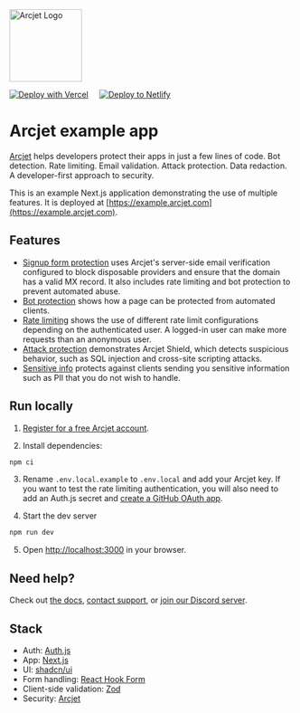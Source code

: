 <a href="https://arcjet.com" target="_arcjet-home">
  <picture>
    <source media="(prefers-color-scheme: dark)" srcset="https://arcjet.com/logo/arcjet-dark-lockup-voyage-horizontal.svg">
    <img src="https://arcjet.com/logo/arcjet-light-lockup-voyage-horizontal.svg" alt="Arcjet Logo" height="128" width="auto">
  </picture>
</a>

[![Deploy with Vercel][vercel_button]][vercel_deploy]
&nbsp; &nbsp;
[![Deploy to Netlify][netlify_button]][netlify_deploy]

# Arcjet example app

[Arcjet](https://arcjet.com) helps developers protect their apps in just a few
lines of code. Bot detection. Rate limiting. Email validation. Attack
protection. Data redaction. A developer-first approach to security.

This is an example Next.js application demonstrating the use of multiple
features. It is deployed at
[https://example.arcjet.com](https://example.arcjet.com).

## Features

- [Signup form protection](https://example.arcjet.com/signup) uses Arcjet's
  server-side email verification configured to block disposable providers and
  ensure that the domain has a valid MX record. It also includes rate limiting
  and bot protection to prevent automated abuse.
- [Bot protection](https://example.arcjet.com/bots) shows how a page can be
  protected from automated clients.
- [Rate limiting](https://example.arcjet.com/rate-limiting) shows the use of
  different rate limit configurations depending on the authenticated user. A
  logged-in user can make more requests than an anonymous user.
- [Attack protection](https://example.arcjet.com/attack) demonstrates Arcjet
  Shield, which detects suspicious behavior, such as SQL injection and
  cross-site scripting attacks.
- [Sensitive info](https://example.arcjet.com/sensitive-info) protects against
  clients sending you sensitive information such as PII that you do not wish to
  handle.

## Run locally

1. [Register for a free Arcjet account](https://app.arcjet.com).

2. Install dependencies:

```bash
npm ci
```

3. Rename `.env.local.example` to `.env.local` and add your Arcjet key. If you
   want to test the rate limiting authentication, you will also need to add an
   Auth.js secret and [create a GitHub OAuth
   app](https://authjs.dev/guides/configuring-github).

4. Start the dev server

```bash
npm run dev
```

5. Open [http://localhost:3000](http://localhost:3000) in your browser.

## Need help?

Check out [the docs](https://docs.arcjet.com/), [contact
support](https://docs.arcjet.com/support), or [join our Discord
server](https://arcjet.com/discord).

## Stack

- Auth: [Auth.js](https://authjs.dev/)
- App: [Next.js](https://nextjs.org/)
- UI: [shadcn/ui](https://ui.shadcn.com/)
- Form handling: [React Hook Form](https://react-hook-form.com/)
- Client-side validation: [Zod](https://zod.dev/)
- Security: [Arcjet](https://arcjet.com/)

[vercel_deploy]: https://vercel.com/new/clone?repository-url=https%3A%2F%2Fgithub.com%2Farcjet%2Fexample-nextjs&project-name=arcjet-example&repository-name=arcjet-example&developer-id=oac_1GEcKBuKBilVnjToj1QUwdb8&demo-title=Arcjet%20Example%20&demo-description=Example%20rate%20limiting%2C%20bot%20protection%2C%20email%20verification%20%26%20form%20protection.&demo-url=https%3A%2F%2Fgithub.com%2Farcjet%2Fexample-nextjs&demo-image=https%3A%2F%2Fapp.arcjet.com%2Fimg%2Fexample-apps%2Fvercel%2Fdemo-image.jpg&integration-ids=oac_1GEcKBuKBilVnjToj1QUwdb8&external-id=arcjet-js-example◊
[vercel_button]: https://vercel.com/button
[netlify_deploy]: https://app.netlify.com/start/deploy?repository=https://github.com/arcjet/example-nextjs
[netlify_button]: https://www.netlify.com/img/deploy/button.svg
